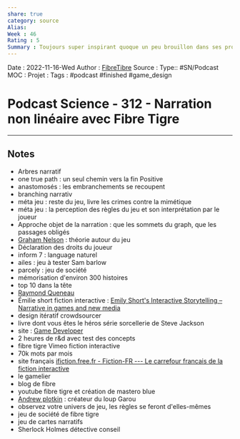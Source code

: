 ```yaml
---
share: true 
category: source
Alias:
Week : 46
Rating : 5
Summary : Toujours super inspirant quoque un peu brouillon dans ses propos. En plus il parle de Melville donc content :)
---
```

Date : 2022-11-16-Wed
Author : [FibreTibre](FibreTibre.md)
Source : 
Type:: #SN/Podcast 
MOC :
Projet : 
Tags : #podcast #finished  #game_design 

# Podcast Science - 312 - Narration non linéaire avec Fibre Tigre


***

## Notes


- Arbres narratif
- one true path : un seul chemin vers la fin  Positive
- anastomosés : les embranchements se recoupent 
- branching narrativ 
- méta jeu : reste du jeu, livre les crimes contre la mimétique
- méta jeu : la perception des règles du jeu et son interprétation par le joueur 
- Approche objet de la narration : que les sommets du graph, que les passages obligés 
- [Graham Nelson](Graham%20Nelson.md) : théorie autour du jeu 
- Déclaration des droits du joueur
- inform 7 : language naturel
- ailes : jeu à tester Sam barlow
- parcely : jeu de société 
- mémorisation d'environ 300 histoires
- top 10 dans la tête 
- [Raymond Queneau](Raymond%20Queneau.md)
- Émilie short fiction interactive : [Emily Short's Interactive Storytelling – Narrative in games and new media](https://www.google.com/url?q=https://emshort.blog/&sa=U&ved=2ahUKEwiw7s2B4rD7AhVmVfEDHZByBXEQFnoECAMQAg&usg=AOvVaw0YLZjHbDeDXPQpoibVuR2i)
- design itératif crowdsourcer 
- livre dont vous êtes le héros série sorcellerie de Steve Jackson 
- site : [Game Developer](https://www.gamedeveloper.com/)
- 2 heures de r&d avec test des concepts 
- fibre tigre Vimeo fiction interactive 
- 70k mots par mois
- site français [ifiction.free.fr - Fiction-FR --- Le carrefour francais de la fiction interactive](http://ifiction.free.fr/)
- le gamelier 
- blog de fibre 
- youtube fibre tigre et création de mastero blue
- [Andrew plotkin](./people/Andrew%20plotkin.md) : créateur du loup Garou
- observez votre univers de jeu, les règles se feront d'elles-mêmes
- jeu de société de fibre tigre 
- jeu de cartes narratifs 
- Sherlock Holmes détective conseil



